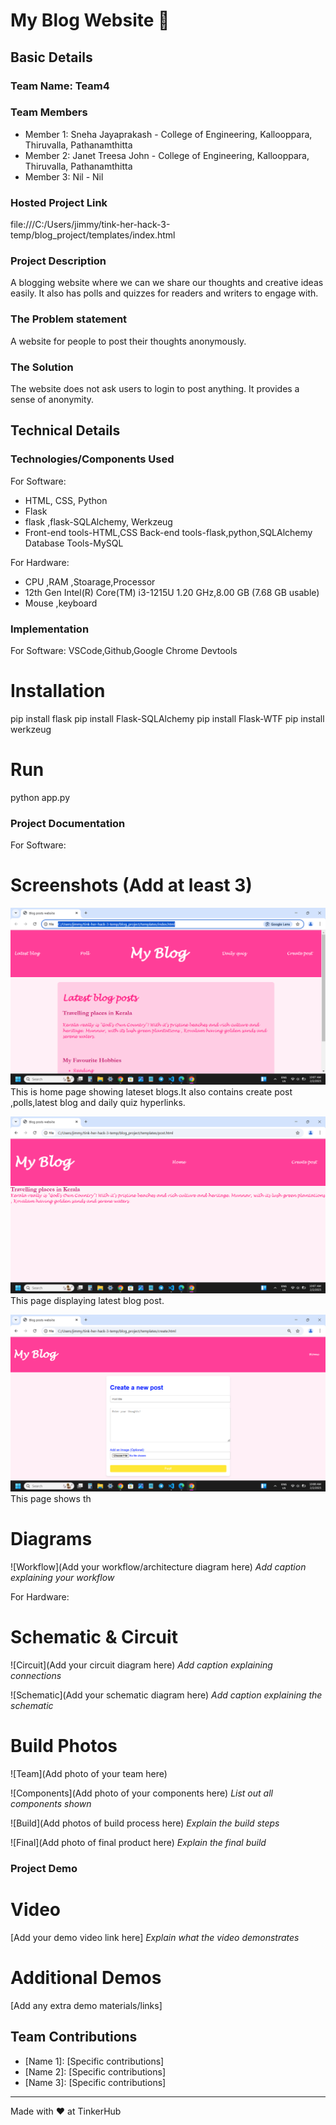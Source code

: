 # My Blog Website 🎯


## Basic Details
### Team Name: Team4


### Team Members
- Member 1: Sneha Jayaprakash - College of Engineering, Kallooppara, Thiruvalla, Pathanamthitta
- Member 2: Janet Treesa John - College of Engineering, Kallooppara, Thiruvalla, Pathanamthitta
- Member 3: Nil - Nil

### Hosted Project Link
file:///C:/Users/jimmy/tink-her-hack-3-temp/blog_project/templates/index.html

### Project Description
A blogging website where we can we share our thoughts and creative ideas easily. It also has polls and quizzes for readers and writers to engage with.

### The Problem statement
A website for people to post their thoughts anonymously.

### The Solution
The website does not ask users to login to post anything. It provides a sense of anonymity.

## Technical Details
### Technologies/Components Used
For Software:
- HTML, CSS, Python
- Flask
- flask ,flask-SQLAlchemy, Werkzeug 
- Front-end tools-HTML,CSS Back-end tools-flask,python,SQLAlchemy Database Tools-MySQL 

For Hardware:
-  CPU ,RAM ,Stoarage,Processor
-  12th Gen Intel(R) Core(TM) i3-1215U   1.20 GHz,8.00 GB (7.68 GB usable)
-  Mouse ,keyboard

### Implementation
For Software: VSCode,Github,Google Chrome Devtools
# Installation
pip install flask
pip install Flask-SQLAlchemy
pip install Flask-WTF
pip install werkzeug

# Run
python app.py

### Project Documentation
For Software:

# Screenshots (Add at least 3)
![alt text](<Screenshot (7).png>)
This is home page showing lateset blogs.It also contains create post ,polls,latest blog  and daily quiz hyperlinks.

![alt text](<Screenshot (8).png>)
This page displaying latest blog post.

![alt text](<Screenshot (9).png>)
This page shows th

# Diagrams
![Workflow](Add your workflow/architecture diagram here)
*Add caption explaining your workflow*

For Hardware:

# Schematic & Circuit
![Circuit](Add your circuit diagram here)
*Add caption explaining connections*

![Schematic](Add your schematic diagram here)
*Add caption explaining the schematic*

# Build Photos
![Team](Add photo of your team here)


![Components](Add photo of your components here)
*List out all components shown*

![Build](Add photos of build process here)
*Explain the build steps*

![Final](Add photo of final product here)
*Explain the final build*

### Project Demo
# Video
[Add your demo video link here]
*Explain what the video demonstrates*

# Additional Demos
[Add any extra demo materials/links]

## Team Contributions
- [Name 1]: [Specific contributions]
- [Name 2]: [Specific contributions]
- [Name 3]: [Specific contributions]

---
Made with ❤️ at TinkerHub
